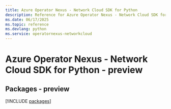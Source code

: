 ```yaml
---
title: Azure Operator Nexus - Network Cloud SDK for Python
description: Reference for Azure Operator Nexus - Network Cloud SDK for Python
ms.date: 06/17/2025
ms.topic: reference
ms.devlang: python
ms.service: operatornexus-networkcloud
---
```

# Azure Operator Nexus - Network Cloud SDK for Python - preview
## Packages - preview
[!INCLUDE [packages](operator-nexus---network-cloud-index.md)]